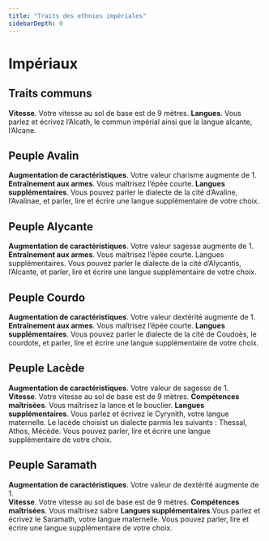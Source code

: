 ```yaml
---
title: "Traits des ethnies impériales"
sidebarDepth: 0
---
```

# Impériaux
## Traits communs

**Vitesse**. Votre vitesse au sol de base est de 9 mètres.
**Langues**. Vous parlez et écrivez l’Alcath, le commun impérial ainsi que la langue alcante, l’Alcane.

## Peuple Avalin

**Augmentation de caractéristiques**. Votre valeur charisme augmente de 1.
**Entraînement aux armes**. Vous maîtrisez l’épée courte.
**Langues supplémentaires**. Vous pouvez parler le dialecte de la cité d’Avaline, l’Avalinae, et parler, lire et écrire une langue supplémentaire de votre choix.

## Peuple Alycante

**Augmentation de caractéristiques**. Votre valeur sagesse augmente de 1.
**Entraînement aux armes**. Vous maîtrisez l’épée courte.
Langues supplémentaires. Vous pouvez parler le dialecte de la cité d’Alycantis, l’Alcante, et parler, lire et écrire une langue supplémentaire de votre choix.

## Peuple Courdo

**Augmentation de caractéristiques**. Votre valeur dextérité augmente de 1.
**Entraînement aux armes**. Vous maîtrisez l’épée courte.
**Langues supplémentaires**. Vous pouvez parler le dialecte de la cité de Coudoès, le courdote, et parler, lire et écrire une langue supplémentaire de votre choix.

## Peuple Lacède

**Augmentation de caractéristiques**. Votre valeur de sagesse de 1.	 
**Vitesse**. Votre vitesse au sol de base est de 9 mètres.
**Compétences maîtrisées**. Vous maîtrisez la lance et le bouclier.
**Langues supplémentaires**. Vous parlez et écrivez le Cyrynith, votre langue maternelle. Le lacède choisist un dialecte parmis les suivants : Thessal, Athos, Mécède. Vous pouvez parler, lire et écrire une langue supplémentaire de votre choix.

## Peuple Saramath

**Augmentation de caractéristiques**. Votre valeur de dextérité  augmente de 1.	 
**Vitesse**. Votre vitesse au sol de base est de 9 mètres.
**Compétences maîtrisées**. Vous maîtrisez sabre
**Langues supplémentaires**.Vous parlez et écrivez le Saramath, votre langue maternelle. Vous pouvez parler, lire et écrire une langue supplémentaire de votre choix.
